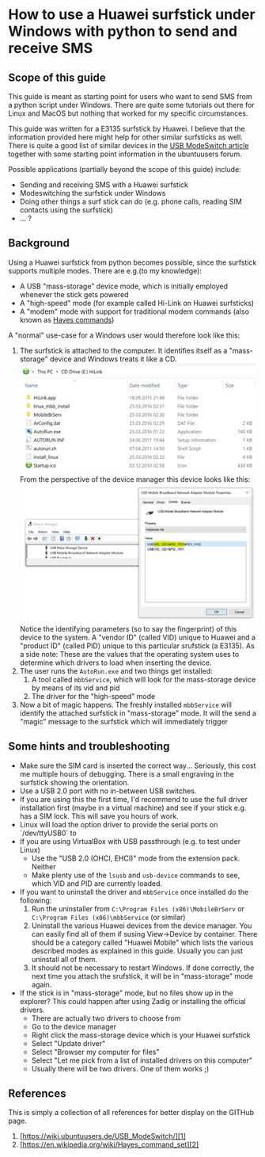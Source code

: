 # How to use a Huawei surfstick under Windows with python to send and receive SMS

## Scope of this guide

This guide is meant as starting point for users who want to send SMS from a
python script under Windows. There are quite some tutorials out there for
Linux and MacOS but nothing that worked for my specific circumstances.

This guide was written for a E3135 surfstick by Huawei. I believe that the
information provided here might help for other similar surfsticks as well.
There is quite a good list of similar devices in the [USB ModeSwitch article][1]
together with some starting point information in the ubuntuusers forum.

Possible applications (partially beyond the scope of this guide) include:
* Sending and receiving SMS with a Huawei surfstick
* Modeswitching the surfstick under Windows
* Doing other things a surf stick can do (e.g. phone calls, reading SIM contacts
using the surfstick)
* ... ?

## Background

Using a Huawei surfstick from python becomes possible, since the surfstick
supports multiple modes. There are e.g.(to my knowledge):

* A USB "mass-storage" device mode, which is initially employed whenever the stick
gets powered
* A "high-speed" mode (for example called Hi-Link on Huawei surfsticks)
* A "modem"  mode with support for traditional modem commands (also known as 
[Hayes commands][2])

A "normal" use-case for a Windows user would therefore look like this:

1. The surfstick is attached to the computer. It identifies itself as a
"mass-storage" device and Windows treats it like a CD.
![Screenshot of the Windows Explorer showing the "CD"](https://github.com/mmaeusezahl/python-windows-surfstick-guide/blob/master/screenshots/mass-storage-device-explorer.PNG?raw=true)
From the perspective of the device manager this device looks like this:
![Screenshot of the Device Manager showing the "CD"](https://github.com/mmaeusezahl/python-windows-surfstick-guide/blob/master/screenshots/mass-storage-device-device-manager.PNG?raw=true)
Notice the identifying parameters (so to say the fingerprint) of this device to
the system. A "vendor ID" (called VID) unique to Huawei and a "product ID" 
(called PID) unique to this particular srufstick (a E3135). As a side note: 
These are the values that the operating system uses to determine which drivers to load when inserting the device.
2. The user runs the `AutoRun.exe` and two things get installed:
   1. A tool called `mbbService`, which will look for the mass-storage device by
   means of its vid and pid
   2. The driver for the "high-speed" mode
3. Now a bit of magic happens. The freshly installed `mbbService` will identify
the attached surfstick in "mass-storage" mode. It will the send a "magic"
message to the surfstick which will immediately trigger 

## Some hints and troubleshooting

* Make sure the SIM card is inserted the correct way... Seriously, this cost me
multiple hours of debugging. There is a small engraving in the surfstick showing
the orientation.
* Use a USB 2.0 port with no in-between USB switches.
* If you are using this the first time, I'd recommend to use the full driver
installation first (maybe in a virtual machine) and see if your stick e.g. has
a SIM lock. This will save you hours of work.
* Linux will load the option driver to provide the serial ports on 
´/dev/ttyUSB0´ to 
* If you are using VirtualBox with USB passthrough (e.g. to test under Linux)
  * Use the "USB 2.0 (OHCI, EHCI)" mode from the extension pack. Neither
  * Make plenty use of the `lsusb` and `usb-device` commands to see, which VID
  and PID are currently loaded.
* If you want to uninstall the driver and `mbbService` once installed do the
following:
  1. Run the uninstaller from `C:\Program Files (x86)\MobileBrServ` or 
  `C:\Program Files (x86)\mbbService` (or similar)
  2. Uninstall the various Huawei devices from the device manager. You can 
  easily find all of them if susing View->Device by container. There should be 
  a category called "Huawei Mobile" which lists the various described modes as 
  explained in this guide. Usually you can just uninstall all of them.
  3. It should not be necessary to restart Windows. If done correctly, the next
  time you attach the srufstick, it will be in "mass-storage" mode again.
* If the stick is in "mass-storage" mode, but no files show up in the explorer?
This could happen after using Zadig or installing the official drivers.
  * There are actually two drivers to choose from
  * Go to the device manager
  * Right click the mass-storage device which is your Huawei surfstick
  * Select "Update driver"
  * Select "Browser my computer for files"
  * Select "Let me pick from a list of installed drivers on this computer"
  * Usually there will be two drivers. One of them works ;)

## References
This is simply a collection of all references for better display on the GITHub
page.

1. [https://wiki.ubuntuusers.de/USB_ModeSwitch/][1]
2. [https://en.wikipedia.org/wiki/Hayes_command_set][2]

[1]: https://wiki.ubuntuusers.de/USB_ModeSwitch/
[2]: https://en.wikipedia.org/wiki/Hayes_command_set